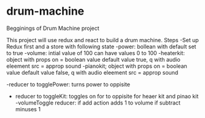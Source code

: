 # drum-machine
Begginings of Drum Machine project

This project will use redux and react to build a drum machine.
Steps
  -Set up Redux first and a store with following state
  -power: bollean with default set to true
  -volume: intial value of 100 can have values 0 to 100
  -heaterkit: object with props on = boolean value default value true, q with audio eleement src = approp sound
  -pianokit; object with props on = boolean value default value false, q with audio eleement src = approp sound
  
  -reducer to togglePower: turns power to oppisite
  - reducer to toggleKit: toggles on for to oppisite for heaer kit and pinao kit
  -volumeToggle reducer: if add action adds 1 to volume if subtract minuses 1
  
